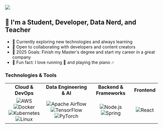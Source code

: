 ![](https://raw.githubusercontent.com//oulrich-ops//oulrich-ops/main/bannerGithub.gif)

## 🚀 I'm a Student, Developer, Data Nerd, and Teacher  

- 🌱 Currently exploring new technologies and always learning  
- 🤝 Open to collaborating with developers and content creators  
- 🎯 2025 Goals: Finish my Master's degree and start my career in a great company  
- 🎹 Fun fact: I love running 🏃 and playing the piano 🎶

### Technologies & Tools

<table>
<tr>
<td align="center"><strong>Cloud & DevOps</strong></td>
<td align="center"><strong>Data Engineering & AI</strong></td>
<td align="center"><strong>Backend & Frameworks</strong></td>
<td align="center"><strong>Frontend</strong></td>
</tr>
<tr>
<td align="center">
<img src="https://img.shields.io/badge/-AWS-000?&logo=Amazon-AWS&logoColor=F90" alt="AWS"/>
<img src="https://img.shields.io/badge/-Docker-000?&logo=Docker" alt="Docker"/><br/>
<img src="https://img.shields.io/badge/-Kubernetes-000?&logo=Kubernetes" alt="Kubernetes"/>
<img src="https://img.shields.io/badge/-Linux-000?&logo=Linux" alt="Linux"/>
</td>
<td align="center">
<img src="https://img.shields.io/badge/-Airflow-000?&logo=Apache-Airflow" alt="Apache Airflow"/>
<img src="https://img.shields.io/badge/-TensorFlow-000?&logo=TensorFlow" alt="TensorFlow"/><br/>
<img src="https://img.shields.io/badge/-PyTorch-000?&logo=PyTorch" alt="PyTorch"/>
</td>
<td align="center">
<img src="https://img.shields.io/badge/-Node.js-000?&logo=node.js" alt="Node.js"/>
<img src="https://img.shields.io/badge/-Spring-000?&logo=Spring" alt="Spring"/>
</td>
<td align="center">
<img src="https://img.shields.io/badge/-React-000?&logo=React" alt="React"/>
</td>
</tr>
</table>
